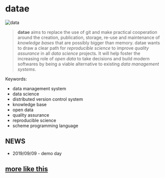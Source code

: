 # datae

![data](https://raw.githubusercontent.com/awesome-data-distribution/datae/master/data.jpg)

> **datae** aims to replace the use of git and make practical
> cooperation around the creation, publication, storage, re-use and
> maintenance of *knowledge bases* that are possibly bigger than
> memory. datae wants to draw a clear path for *reproducible science*
> to improve *quality assurance* in all *data science* projects. It
> will help foster the increasing role of *open data* to take
> decisions and build modern softwares by being a viable alternative
> to existing *data management systems*.

Keywords:

- data management system
- data science
- distributed version control system
- knowledge base
- open data
- quality assurance
- reproducible science
- scheme programming language

## NEWS

- 2019/09/09 - demo day

## [more like this](https://git.io/fjqY0)
